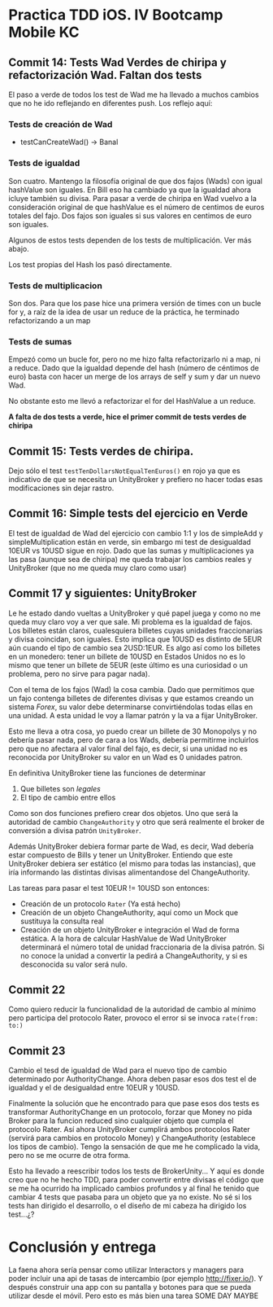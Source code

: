 # Practica TDD iOS. IV Bootcamp Mobile KC

## Commit 14: Tests Wad Verdes de chiripa y refactorización Wad. Faltan dos tests

El paso a verde de todos los test de Wad me ha llevado a muchos cambios que no he ido reflejando en diferentes push. Los reflejo aquí:

### Tests de creación de Wad

- testCanCreateWad() -> Banal

### Tests de igualdad

Son cuatro. Mantengo la filosofía original de que dos fajos (Wads) con igual hashValue son iguales. En Bill eso ha cambiado ya que la igualdad ahora icluye también su divisa. Para pasar a verde de chiripa en Wad vuelvo a la consideración original de que hashValue es el número de centimos de euros totales del fajo. Dos fajos son iguales si sus valores en centimos de euro son iguales.

Algunos de estos tests dependen de los tests de multiplicación. Ver más abajo.

Los test propias del Hash los pasó directamente.

### Tests de multiplicacion

Son dos. Para que los pase hice una primera versión de times con un bucle for y, a raíz de la idea de usar un reduce de la práctica, he terminado refactorizando a un map

### Tests de sumas
Empezó como un bucle for, pero no me hizo falta refactorizarlo ni a map, ni a reduce. Dado que la igualdad depende del hash (número de céntimos de euro) basta con hacer un merge de los arrays de self y sum y dar un nuevo Wad.

No obstante esto me llevó a refactorizar el for del HashValue a un reduce.

**A falta de dos tests a verde, hice el primer commit de tests verdes de chiripa**

## Commit 15: Tests verdes de chiripa.

Dejo sólo el test `testTenDollarsNotEqualTenEuros()` en rojo ya que es indicativo de que se necesita un UnityBroker y prefiero no hacer todas esas modificaciones sin dejar rastro.

## Commit 16: Simple tests del ejercicio en Verde

El test de igualdad de Wad del ejercicio con cambio 1:1 y los de simpleAdd y simpleMultiplication están en verde, sin embargo mi test de desigualdad 10EUR vs 10USD sigue en rojo. Dado que las sumas y multiplicaciones ya las pasa (aunque sea de chiripa) me queda trabajar los cambios reales y UnityBroker (que no me queda muy claro como usar)

## Commit 17 y siguientes: UnityBroker

Le he estado dando vueltas a UnityBroker y qué papel juega y como no me queda muy claro voy a ver que sale. Mi problema es la igualdad de fajos. Los billetes están claros, cualesquiera billetes cuyas unidades fraccionarias y divisa coincidan, son iguales. Esto implica que 10USD es distinto de 5EUR aún cuando el tipo de cambio sea 2USD:1EUR. Es algo así como los billetes en un monedero: tener un billete de 10USD en Estados Unidos no es lo mismo que tener un billete de 5EUR (este último es una curiosidad o un problema, pero no sirve para pagar nada).

Con el tema de los fajos (Wad) la cosa cambia. Dado que permitimos que un fajo contenga billetes de diferentes divisas y que estamos creando un sistema _Forex_, su valor debe determinarse convirtiéndolas todas ellas en una unidad. A esta unidad le voy a llamar patrón y la va a fijar UnityBroker.

Esto me lleva a otra cosa, yo puedo crear un billete de 30 Monopolys y no debería pasar nada, pero de cara a los Wads, debería permitirme incluirlos pero que no afectara al valor final del fajo, es decir, si una unidad no es reconocida por UnityBroker su valor en un Wad es 0 unidades patron.

En definitiva UnityBroker tiene las funciones de determinar 

1. Que billetes son _legales_
2. 	El tipo de cambio entre ellos

Como son dos funciones prefiero crear dos objetos. Uno que será la autoridad de cambio `ChangeAuthority` y otro que será realmente el broker de conversión a divisa patrón `UnityBroker`.

Además UnityBroker debiera formar parte de Wad, es decir, Wad debería estar compuesto de Bills y tener un UnityBroker. Entiendo que este UnityBroker debiera ser estático (el mismo para todas las instancias), que iría informando las distintas divisas alimentandose del ChangeAuthority.

Las tareas para pasar el test 10EUR != 10USD son entonces:

- Creación de un protocolo `Rater` (Ya está hecho)
- Creación de un objeto ChangeAuthority, aquí como un Mock que sustituya la consulta real
- Creación de un objeto UnityBroker e integración el Wad de forma estática. A la hora de calcular HashValue de Wad UnityBroker determinará el número total de unidad fraccionaria de la divisa patrón. Si no conoce la unidad a convertir la pedirá a ChangeAuthority, y si es desconocida su valor será nulo.

## Commit 22

Como quiero reducir la funcionalidad de la autoridad de cambio al mínimo pero participa del protocolo Rater, provoco el error si se invoca `rate(from: to:)`

## Commit 23

Cambio el tesd de igualdad de Wad para el nuevo tipo de cambio determinado por AuthorityChange. Ahora deben pasar esos dos test el de igualdad y el de desigualdad entre 10EUR y 10USD.

Finalmente la solución que he encontrado para que pase esos dos tests es transformar AuthorityChange en un protocolo, forzar que Money no pida Broker para la funcion reduced sino cualquier objeto que cumpla el protocolo Rater. Así ahora UnityBroker cumplirá ambos protocolos Rater (servirá para cambios en protocolo Money) y ChangeAuthority (establece los tipos de cambio). Tengo la sensación de que me he complicado la vida, pero no se me ocurre de otra forma.

Esto ha llevado a reescribir todos los tests de BrokerUnity... Y aquí es donde creo que no he hecho TDD, para poder convertir entre divisas el código que se me ha ocurrido ha implicado cambios profundos y al final he tenido que cambiar 4 tests que pasaba para un objeto que ya no existe. No sé si los tests han dirigido el desarrollo, o el diseño de mi cabeza ha dirigido los test...¿?

# Conclusión y entrega
La faena ahora sería pensar como utilizar Interactors y managers para poder incluir una api de tasas de intercambio (por ejemplo http://fixer.io/). Y después construir una app con su pantalla y botones para que se pueda utilizar desde el móvil. Pero esto es más bien una tarea SOME DAY MAYBE